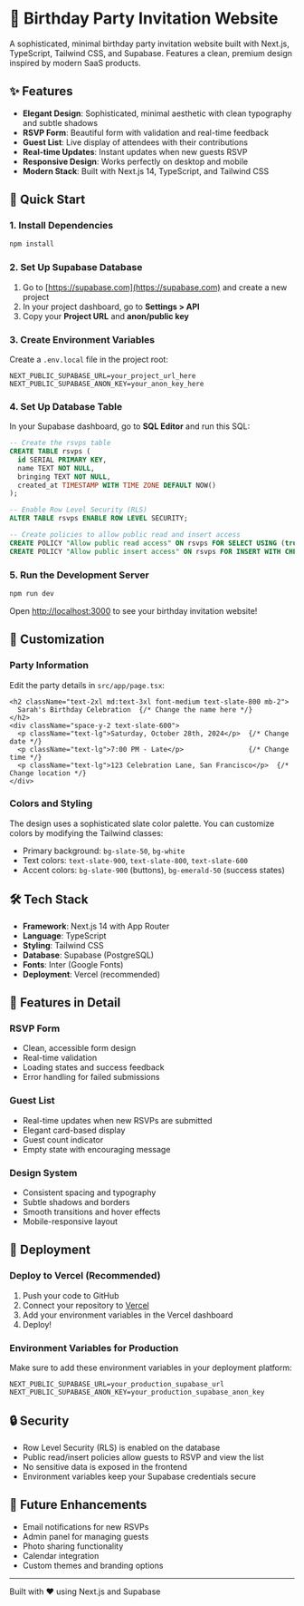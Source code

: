# 🎂 Birthday Party Invitation Website

A sophisticated, minimal birthday party invitation website built with Next.js, TypeScript, Tailwind CSS, and Supabase. Features a clean, premium design inspired by modern SaaS products.

## ✨ Features

- **Elegant Design**: Sophisticated, minimal aesthetic with clean typography and subtle shadows
- **RSVP Form**: Beautiful form with validation and real-time feedback
- **Guest List**: Live display of attendees with their contributions
- **Real-time Updates**: Instant updates when new guests RSVP
- **Responsive Design**: Works perfectly on desktop and mobile
- **Modern Stack**: Built with Next.js 14, TypeScript, and Tailwind CSS

## 🚀 Quick Start

### 1. Install Dependencies

```bash
npm install
```

### 2. Set Up Supabase Database

1. Go to [https://supabase.com](https://supabase.com) and create a new project
2. In your project dashboard, go to **Settings > API**
3. Copy your **Project URL** and **anon/public key**

### 3. Create Environment Variables

Create a `.env.local` file in the project root:

```env
NEXT_PUBLIC_SUPABASE_URL=your_project_url_here
NEXT_PUBLIC_SUPABASE_ANON_KEY=your_anon_key_here
```

### 4. Set Up Database Table

In your Supabase dashboard, go to **SQL Editor** and run this SQL:

```sql
-- Create the rsvps table
CREATE TABLE rsvps (
  id SERIAL PRIMARY KEY,
  name TEXT NOT NULL,
  bringing TEXT NOT NULL,
  created_at TIMESTAMP WITH TIME ZONE DEFAULT NOW()
);

-- Enable Row Level Security (RLS)
ALTER TABLE rsvps ENABLE ROW LEVEL SECURITY;

-- Create policies to allow public read and insert access
CREATE POLICY "Allow public read access" ON rsvps FOR SELECT USING (true);
CREATE POLICY "Allow public insert access" ON rsvps FOR INSERT WITH CHECK (true);
```

### 5. Run the Development Server

```bash
npm run dev
```

Open [http://localhost:3000](http://localhost:3000) to see your birthday invitation website!

## 🎨 Customization

### Party Information

Edit the party details in `src/app/page.tsx`:

```tsx
<h2 className="text-2xl md:text-3xl font-medium text-slate-800 mb-2">
  Sarah's Birthday Celebration  {/* Change the name here */}
</h2>
<div className="space-y-2 text-slate-600">
  <p className="text-lg">Saturday, October 28th, 2024</p>  {/* Change date */}
  <p className="text-lg">7:00 PM - Late</p>                {/* Change time */}
  <p className="text-lg">123 Celebration Lane, San Francisco</p>  {/* Change location */}
</div>
```

### Colors and Styling

The design uses a sophisticated slate color palette. You can customize colors by modifying the Tailwind classes:

- Primary background: `bg-slate-50`, `bg-white`
- Text colors: `text-slate-900`, `text-slate-800`, `text-slate-600`
- Accent colors: `bg-slate-900` (buttons), `bg-emerald-50` (success states)

## 🛠 Tech Stack

- **Framework**: Next.js 14 with App Router
- **Language**: TypeScript
- **Styling**: Tailwind CSS
- **Database**: Supabase (PostgreSQL)
- **Fonts**: Inter (Google Fonts)
- **Deployment**: Vercel (recommended)

## 📱 Features in Detail

### RSVP Form
- Clean, accessible form design
- Real-time validation
- Loading states and success feedback
- Error handling for failed submissions

### Guest List
- Real-time updates when new RSVPs are submitted
- Elegant card-based display
- Guest count indicator
- Empty state with encouraging message

### Design System
- Consistent spacing and typography
- Subtle shadows and borders
- Smooth transitions and hover effects
- Mobile-responsive layout

## 🚀 Deployment

### Deploy to Vercel (Recommended)

1. Push your code to GitHub
2. Connect your repository to [Vercel](https://vercel.com)
3. Add your environment variables in the Vercel dashboard
4. Deploy!

### Environment Variables for Production

Make sure to add these environment variables in your deployment platform:

```
NEXT_PUBLIC_SUPABASE_URL=your_production_supabase_url
NEXT_PUBLIC_SUPABASE_ANON_KEY=your_production_supabase_anon_key
```

## 🔒 Security

- Row Level Security (RLS) is enabled on the database
- Public read/insert policies allow guests to RSVP and view the list
- No sensitive data is exposed in the frontend
- Environment variables keep your Supabase credentials secure

## 🎯 Future Enhancements

- Email notifications for new RSVPs
- Admin panel for managing guests
- Photo sharing functionality
- Calendar integration
- Custom themes and branding options

---

Built with ❤️ using Next.js and Supabase
